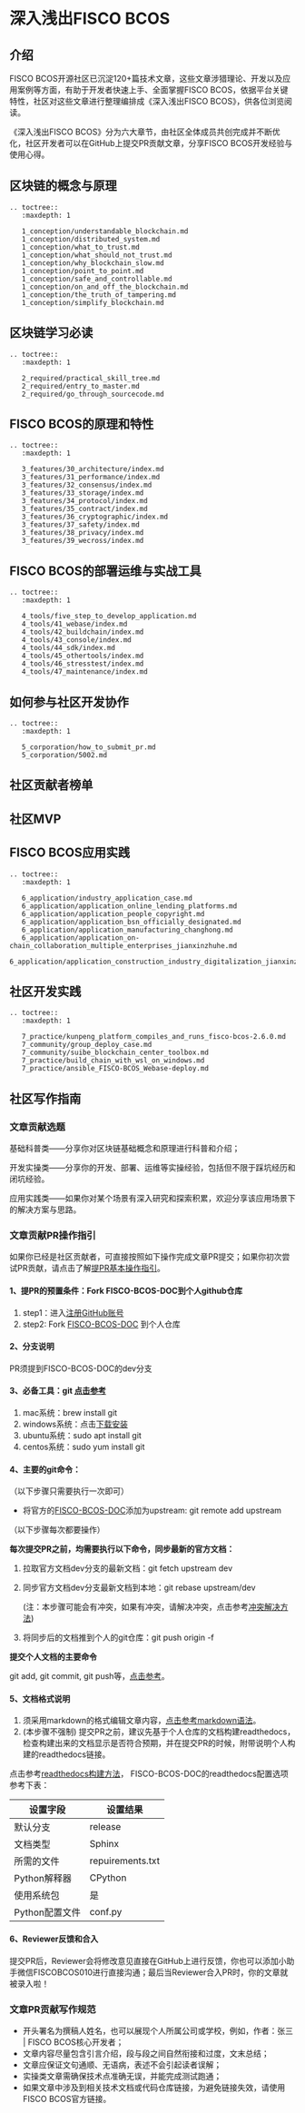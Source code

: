 # 深入浅出FISCO BCOS

## 介绍

FISCO BCOS开源社区已沉淀120+篇技术文章，这些文章涉猎理论、开发以及应用案例等方面，有助于开发者快速上手、全面掌握FISCO BCOS，依据平台关键特性，社区对这些文章进行整理编排成《深入浅出FISCO BCOS》，供各位浏览阅读。

《深入浅出FISCO BCOS》分为六大章节，由社区全体成员共创完成并不断优化，社区开发者可以在GitHub上提交PR贡献文章，分享FISCO BCOS开发经验与使用心得。

## 区块链的概念与原理

```eval_rst
.. toctree::
   :maxdepth: 1

   1_conception/understandable_blockchain.md
   1_conception/distributed_system.md
   1_conception/what_to_trust.md
   1_conception/what_should_not_trust.md
   1_conception/why_blockchain_slow.md
   1_conception/point_to_point.md
   1_conception/safe_and_controllable.md
   1_conception/on_and_off_the_blockchain.md
   1_conception/the_truth_of_tampering.md
   1_conception/simplify_blockchain.md
```

## 区块链学习必读

```eval_rst
.. toctree::
   :maxdepth: 1

   2_required/practical_skill_tree.md
   2_required/entry_to_master.md
   2_required/go_through_sourcecode.md
```

## FISCO BCOS的原理和特性

```eval_rst
.. toctree::
   :maxdepth: 1

   3_features/30_architecture/index.md
   3_features/31_performance/index.md
   3_features/32_consensus/index.md
   3_features/33_storage/index.md
   3_features/34_protocol/index.md
   3_features/35_contract/index.md
   3_features/36_cryptographic/index.md
   3_features/37_safety/index.md
   3_features/38_privacy/index.md
   3_features/39_wecross/index.md
```


## FISCO BCOS的部署运维与实战工具

```eval_rst
.. toctree::
   :maxdepth: 1

   4_tools/five_step_to_develop_application.md
   4_tools/41_webase/index.md
   4_tools/42_buildchain/index.md
   4_tools/43_console/index.md
   4_tools/44_sdk/index.md
   4_tools/45_othertools/index.md
   4_tools/46_stresstest/index.md
   4_tools/47_maintenance/index.md
```

## 如何参与社区开发协作

```eval_rst
.. toctree::
   :maxdepth: 1

   5_corporation/how_to_submit_pr.md
   5_corporation/5002.md
```
## 社区贡献者榜单

## 社区MVP


## FISCO BCOS应用实践

```eval_rst
.. toctree::
   :maxdepth: 1

   6_application/industry_application_case.md
   6_application/application_online_lending_platforms.md
   6_application/application_people_copyright.md
   6_application/application_bsn_officially_designated.md
   6_application/application_manufacturing_changhong.md
   6_application/application_on-chain_collaboration_multiple_enterprises_jianxinzhuhe.md
   6_application/application_construction_industry_digitalization_jianxinzhuhe.md
```
## 社区开发实践

```eval_rst
.. toctree::
   :maxdepth: 1

   7_practice/kunpeng_platform_compiles_and_runs_fisco-bcos-2.6.0.md
   7_community/group_deploy_case.md
   7_community/suibe_blockchain_center_toolbox.md
   7_practice/build_chain_with_wsl_on_windows.md
   7_practice/ansible_FISCO-BCOS_Webase-deploy.md
```

## 社区写作指南

### 文章贡献选题

基础科普类——分享你对区块链基础概念和原理进行科普和介绍；

开发实操类——分享你的开发、部署、运维等实操经验，包括但不限于踩坑经历和闭坑经验。

应用实践类——如果你对某个场景有深入研究和探索积累，欢迎分享该应用场景下的解决方案与思路。

### 文章贡献PR操作指引

如果你已经是社区贡献者，可直接按照如下操作完成文章PR提交；如果你初次尝试PR贡献，请点击了解[提PR基本操作指引](https://mp.weixin.qq.com/s/Uq5r1IaZfelWnhCThHSKXw)。


#### 1、提PR的预置条件：Fork FISCO-BCOS-DOC到个人github仓库

1. step1：进入[注册GitHub账号](https://github.com/join)
2. step2: Fork [FISCO-BCOS-DOC](https://github.com/FISCO-BCOS/FISCO-BCOS-DOC) 到个人仓库

#### 2、分支说明

PR须提到FISCO-BCOS-DOC的dev分支

#### 3、必备工具：git  [点击参考](https://www.liaoxuefeng.com/wiki/896043488029600/896067074338496)

1. mac系统：brew install git
2. windows系统：点击[下载安装](https://git-scm.com/downloads)
3. ubuntu系统：sudo apt install git
4. centos系统：sudo yum install git

#### 4、主要的git命令：

（以下步骤只需要执行一次即可）

- 将官方的[FISCO-BCOS-DOC](https://github.com/FISCO-BCOS/FISCO-BCOS-DOC)添加为upstream: git remote add upstream 



（以下步骤每次都要操作）

**每次提交PR之前，均需要执行以下命令，同步最新的官方文档：**

1. 拉取官方文档dev分支的最新文档：git fetch upstream dev

2. 同步官方文档dev分支最新文档到本地：git rebase upstream/dev 

   (注：本步骤可能会有冲突，如果有冲突，请解决冲突，点击参考[冲突解决方法](https://www.jianshu.com/p/4c30eb30323a))

3. 将同步后的文档推到个人的git仓库：git push origin -f

**提交个人文档的主要命令**

git add, git commit, git push等，[点击参考](https://www.jianshu.com/p/2e1d551b8261)。

#### 5、文档格式说明

1. 须采用markdown的格式编辑文章内容，[点击参考markdown语法](https://www.runoob.com/markdown/md-tutorial.html)。
2. (本步骤不强制) 提交PR之前，建议先基于个人仓库的文档构建readthedocs，检查构建出来的文档显示是否符合预期，并在提交PR的时候，附带说明个人构建的readthedocs链接。

点击参考[readthedocs构建方法](https://www.jianshu.com/p/d1d59d0cd58c)， FISCO-BCOS-DOC的readthedocs配置选项参考下表：

| **设置字段**   | **设置结果**     |
| - | - |
| 默认分支       | release          |
| 文档类型       | Sphinx           |
| 所需的文件     | repuirements.txt |
| Python解释器   | CPython          |
| 使用系统包     | 是               |
| Python配置文件 | conf.py         |

#### 6、Reviewer反馈和合入

提交PR后，Reviewer会将修改意见直接在GitHub上进行反馈，你也可以添加小助手微信FISCOBCOS010进行直接沟通；最后当Reviewer合入PR时，你的文章就被录入啦！

### 文章PR贡献写作规范

- 开头署名为撰稿人姓名，也可以展现个人所属公司或学校，例如，作者：张三 | FISCO BCOS核心开发者；
- 文章内容尽量包含引言介绍，段与段之间自然衔接和过度，文末总结；
- 文章应保证文句通顺、无语病，表述不会引起读者误解；
- 实操类文章需确保技术点准确无误，并能完成测试跑通；
- 如果文章中涉及到相关技术文档或代码仓库链接，为避免链接失效，请使用FISCO BCOS官方链接。

